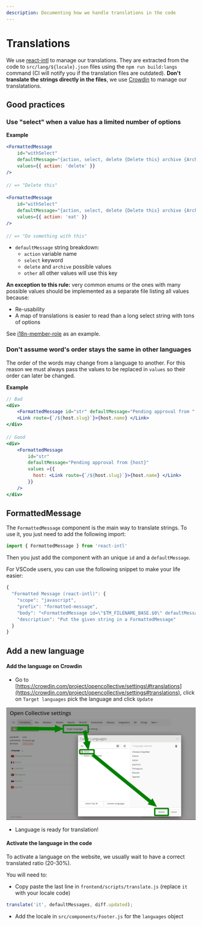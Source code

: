 ```yaml
---
description: Documenting how we handle translations in the code
---
```


# Translations

We use [react-intl](https://github.com/yahoo/react-intl) to manage our translations. They are extracted from the code to `src/lang/${locale}.json` files using the `npm run build:langs` command \(CI will notify you if the translation files are outdated\). **Don't translate the strings directly in the files**, we use [Crowdin](https://crowdin.com/project/opencollective) to manage our translatations.

## Good practices

### Use "select" when a value has a limited number of options

**Example**

```jsx
<FormattedMessage
    id="withSelect"
    defaultMessage="{action, select, delete {Delete this} archive {Archive this} other {Do something with this}}"
    values={{ action: 'delete' }}
/>

// => "Delete this"

<FormattedMessage
    id="withSelect"
    defaultMessage="{action, select, delete {Delete this} archive {Archive this} other {Do something with this}}"
    values={{ action: 'eat' }}
/>

// => "Do something with this"
```

* `defaultMessage` string breakdown:
  * `action` variable name
  * `select` keyword
  * `delete` and `archive` possible values
  * `other` all other values will use this key

**An exception to this rule:** very common enums or the ones with many possible values should be implemented as a separate file listing all values because:

* Re-usability
* A map of translations is easier to read than a long select string with tons of options

See [i18n-member-role](https://github.com/opencollective/opencollective-frontend/blob/6c164f4b683b5b7393242db537a95c0f033b1377/src/lib/i18n-member-role.js) as an example.

### Don't assume word's order stays the same in other languages

The order of the words may change from a language to another. For this reason we must always pass the values to be replaced in `values` so their order can later be changed.

**Example**

```jsx
// Bad
<div>
    <FormattedMessage id="str" defaultMessage="Pending approval from " />
    <Link route={`/${host.slug}`}>{host.name} </Link>
</div>

// Good
<div>
    <FormattedMessage 
        id="str" 
        defaultMessage="Pending approval from {host}" 
        values ={{ 
          host: <Link route={`/${host.slug}`}>{host.name} </Link>
        }}
    />
</div>
```

## FormattedMessage

The `FormattedMessage` component is the main way to translate strings. To use it, you just need to add the following import:

```javascript
import { FormattedMessage } from 'react-intl'
```

Then you just add the component with an unique `id` and a `defaultMessage`.

For VSCode users, you can use the following snippet to make your life easier:

```javascript
{
  "Formatted Message (react-intl)": {
    "scope": "javascript",
    "prefix": "formatted-message",
    "body": "<FormattedMessage id=\"$TM_FILENAME_BASE.$0\" defaultMessage=\"$1\"/>",
    "description": "Put the given string in a FormattedMessage"
  }
}

```

## Add a new language

#### Add the language on Crowdin

* Go to [https://crowdin.com/project/opencollective/settings\#translations](https://crowdin.com/project/opencollective/settings#translations), click on `Target languages` pick the language and click `Update` 

![](../.gitbook/assets/image%20%283%29.png)

* Language is ready for translation!

#### Activate the language in the code

To activate a language on the website, we usually wait to have a correct translated ratio \(20-30%\).

You will need to:

* Copy paste the last line in `frontend/scripts/translate.js` \(replace `it` with your locale code\)

```javascript
translate('it', defaultMessages, diff.updated);
```

* Add the locale in `src/components/Footer.js` for the `languages` object

